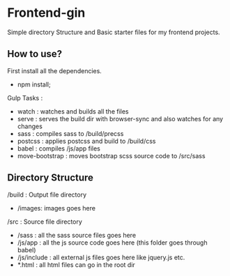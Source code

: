 # Frontend-gin
Simple directory Structure and Basic starter files for my frontend projects.

## How to use? 
First install all the dependencies.
- npm install;

Gulp Tasks :
- watch : watches and builds all the files
- serve : serves the build dir with browser-sync and also watches for any changes
- sass : compiles sass to /build/precss
- postcss : applies postcss and build to /build/css
- babel : compiles /js/app files
- move-bootstrap : moves bootstrap scss source code to /src/sass

## Directory Structure
/build : Output file directory
- /images: images goes here

/src : Source file directory
- /sass : all the sass source files goes here
- /js/app : all the js source code goes here (this folder goes through babel)
- /js/include : all external js files goes here like jquery.js etc.
- *.html : all html files can go in the root dir




